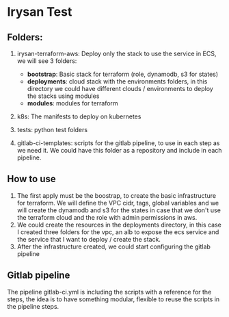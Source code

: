 # Irysan Test

## Folders:
1. irysan-terraform-aws: Deploy only the stack to use the service in ECS, we will see 3 folders:
    * **bootstrap**: Basic stack for terraform (role, dynamodb, s3 for states)
    * **deployments**: cloud stack with the environments folders, in this directory we could have different clouds / environments to deploy the stacks using modules
    * **modules**: modules for terraform

2. k8s: The manifests to deploy on kubernetes
3. tests: python test folders
4. gitlab-ci-templates: scripts for the gitlab pipeline, to use in each step as we need it. We could have this folder as a repository and include in each pipeline.

## How to use
1. The first apply must be the boostrap, to create the basic infrastructure for terraform. We will define the VPC cidr, tags, global variables and we will create the dynamodb and s3 for the states in case that we don't use the terraform cloud and the role with admin permissions in aws.
2. We could create the resources in the deployments directory, in this case I created three folders for the vpc, an alb to expose the ecs service and the service that I want to deploy / create the stack.
3. After the infrastructure created, we could start configuring the gitlab pipeline

## Gitlab pipeline
The pipeline gitlab-ci.yml is including the scripts with a reference for the steps, the idea is to have something modular, flexible to reuse the scripts in the pipeline steps.

